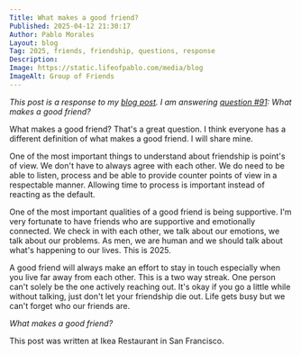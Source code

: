 ```yaml
---
Title: What makes a good friend? 
Published: 2025-04-12 21:30:17
Author: Pablo Morales
Layout: blog
Tag: 2025, friends, friendship, questions, response
Description: 
Image: https://static.lifeofpablo.com/media/blog
ImageAlt: Group of Friends
---
```


*This post is a response to my [blog post](deeper-level-questions-to-learn-about-people). I am answering [question #91](deeper-level-questions-to-learn-about-people#91): What makes a good friend?*

What makes a good friend? That's a great question. I think everyone has a different definition of what makes a good friend. I will share mine.

One of the most important things to understand about friendship is point's of view. We don't have to always agree with each other. We do need to be able to listen, process and be able to provide counter points of view in a respectable manner. Allowing time to process is important instead of reacting as the default. 

One of the most important qualities of a good friend is being supportive. I'm very fortunate to have friends who are supportive and emotionally connected. We check in with each other, we talk about our emotions, we talk about our problems. As men, we are human and we should talk about what's happening to our lives. This is 2025.

A good friend will always make an effort to stay in touch especially when you live far away from each other. This is a two way streak. One person can't solely be the one actively reaching out. It's okay if you go a little while without talking, just don't let your friendship die out. Life gets busy but we can't forget who our friends are. 

*What makes a good friend?*

This post was written at Ikea Restaurant in San Francisco.
